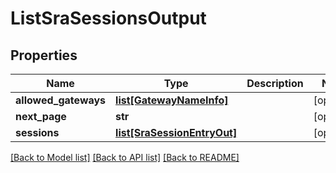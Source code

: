 # ListSraSessionsOutput

## Properties
Name | Type | Description | Notes
------------ | ------------- | ------------- | -------------
**allowed_gateways** | [**list[GatewayNameInfo]**](GatewayNameInfo.md) |  | [optional] 
**next_page** | **str** |  | [optional] 
**sessions** | [**list[SraSessionEntryOut]**](SraSessionEntryOut.md) |  | [optional] 

[[Back to Model list]](../README.md#documentation-for-models) [[Back to API list]](../README.md#documentation-for-api-endpoints) [[Back to README]](../README.md)


